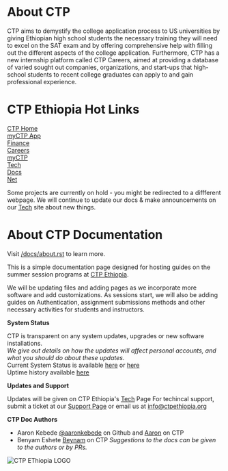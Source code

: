 

# About CTP

CTP aims to demystify the college application process to US universities by giving Ethiopian high school students the necessary training they will need to excel on the SAT exam and by offering comprehensive help with filling out the different aspects of the college application. Furthermore, CTP has a new internship platform called CTP Careers, aimed at providing a database of varied sought out companies, organizations, and start-ups that high-school students to recent college graduates can apply to and gain professional experience.


# CTP Ethiopia Hot Links

[CTP Home](https://ctpethiopia.org)<br>
[myCTP App](https://my.ctpethiopia.org/app)<br>
[Finance](https://finance.ctpethiopia.org)<br>
[Careers](https://careers.ctpethiopia.org)<br>
[myCTP](https://my.ctpethiopia.org)<br>
[Tech](https://ctpethiopia.org/~/tech)<br>
[Docs](https://docs.ctpethiopia.org)<br>
[Net](https://net.ctpethiopia.org)<br>


Some projects are currently on hold - you might be redirected to a diffferent webpage. We will continue to update our docs & make announcements on our [Tech](https://ctpethiopia.org/~/tech) site about new things. </br>
# About CTP Documentation

Visit [/docs/about.rst](https://github.com/aaronkebede/ctpdocs/blob/master/docs/about.rst) to learn more.<br>


This is a simple documentation page designed for hosting guides on the summer session programs at [CTP Ethiopia](https://ctpethiopia.org/). <br> 

We will be updating files and adding pages as we incorporate more software and add customizations. As sessions start, we will also be adding guides on  Authentication, assignment submissions methods and other necessary activities for students and instructors.<br> 

**System Status** <br>

CTP is transparent on any system updates, upgrades or new software installations. <br>
*We give out details on how the updates will affect personal accounts, and what you should do about these updates.* <br>
Current System Status is available  [here](https://tech.ctpethiopia.org/~/sys-status/ctp) or [here](https://ctpacademy.statuspage.io)<br>
Uptime history available [here](https://ctpacademy.statuspage.io/history)<br>

**Updates and Support**

Updates will be given on CTP Ethiopia's [Tech](https://tech.ctpethiopia.org) Page
For techincal support, submit a ticket at our [Support Page](https://tech.ctpethiopia.org/support) or email us at info@ctpethiopia.org

**CTP Doc Authors** 
 
* Aaron Kebede [@aaronkebede](https://github.com/aaronkebede) on Github and [Aaron](https://www.ctpethiopia.org/?s=aaron&#!/members/aaron/)  on CTP
* Benyam Eshete [Beynam](https://ctpethiopia.org/?s=benyam) on CTP
*Suggestions to the docs can be given to the authors or by PRs.*


![CTP EThiopia LOGO](https://raw.githubusercontent.com/aaronkebede/ctpdocs/master/static/img/New_But_Old.png)



